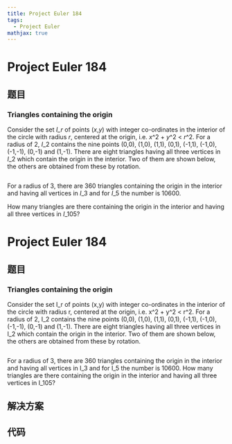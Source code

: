 ```yaml
---
title: Project Euler 184
tags:
  - Project Euler
mathjax: true
---
```

<escape><!-- more --></escape>
    
# Project Euler 184
## 题目
### Triangles containing the origin

Consider the set <var>I_r</var> of points (<var>x</var>,<var>y</var>) with integer co-ordinates in the interior of the circle with radius <var>r</var>, centered at the origin, i.e. <var>x</var>^2 + <var>y</var>^2 &lt; <var>r</var>^2.
For a radius of 2, <var>I</var>_2 contains the nine points (0,0), (1,0), (1,1), (0,1), (-1,1), (-1,0), (-1,-1), (0,-1) and (1,-1). There are eight triangles having all three vertices in <var>I</var>_2 which contain the origin in the interior. Two of them are shown below, the others are obtained from these by rotation.
<p class="center"><img src="project/images/p184.gif" class="dark_img" alt="" />

For a radius of 3, there are 360 triangles containing the origin in the interior and having all vertices in <var>I</var>_3 and for <var>I</var>_5 the number is 10600.

How many triangles are there containing the origin in the interior and having all three vertices in <var>I</var>_105?



# Project Euler 184
## 题目
### Triangles containing the origin
Consider the set I_r of points (x,y) with integer co-ordinates in the interior of the circle with radius r, centered at the origin, i.e. x^2 + y^2 &lt; r^2.
For a radius of 2, I_2 contains the nine points (0,0), (1,0), (1,1), (0,1), (-1,1), (-1,0), (-1,-1), (0,-1) and (1,-1). There are eight triangles having all three vertices in I_2 which contain the origin in the interior. Two of them are shown below, the others are obtained from these by rotation.
<center><img src="https://projecteuler.net/project/images/p184.gif" alt=""></center>

For a radius of 3, there are 360 triangles containing the origin in the interior and having all vertices in I_3 and for I_5 the number is 10600.
How many triangles are there containing the origin in the interior and having all three vertices in I_105?


## 解决方案


## 代码


